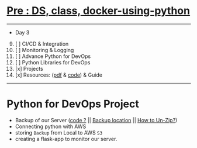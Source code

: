 # [Pre : DS, class, docker-using-python](../Day%202.3%20-%20OOPs/readme.md)

---

- Day 3

09) [ ] CI/CD & Integration
10) [ ] Monitoring & Logging
11) [ ] Advance Python for DevOps
12) [ ] Python Libraries for DevOps
13) [x] Projects
14) [x] Resources: ([pdf]() & [code](https://github.com/LondheShubham153/python-masterclass)) & Guide

---

# Python for DevOps Project

- Backup of our Server ([code ?](./backup.py) || [Backup location](../../Py%20for%20DevOps-Backup/) || [How to Un-Zip?](./un-zip.md))
- Connecting python with AWS
- storing `Backup` from Local to AWS `S3`
- creating a flask-app to monitor our server.
